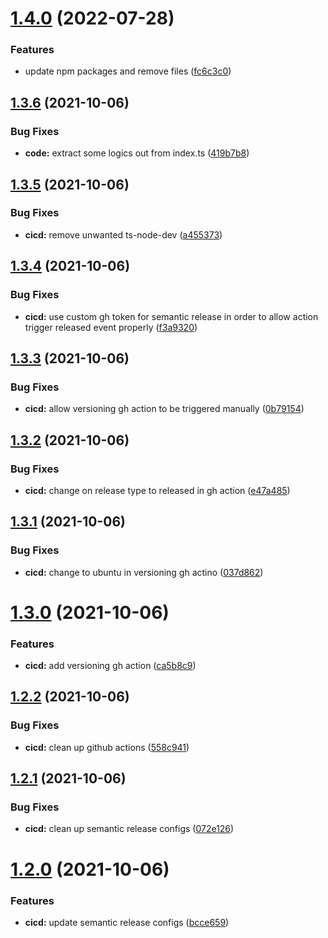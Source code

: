 # [1.4.0](https://github.com/terencetcf/github-actions-lcov-minimum-coverage-checker/compare/v1.3.6...v1.4.0) (2022-07-28)


### Features

* update npm packages and remove files ([fc6c3c0](https://github.com/terencetcf/github-actions-lcov-minimum-coverage-checker/commit/fc6c3c031851e31063c8367fc7695079e1511dca))

## [1.3.6](https://github.com/terencetcf/github-actions-lcov-minimum-coverage-checker/compare/v1.3.5...v1.3.6) (2021-10-06)


### Bug Fixes

* **code:** extract some logics out from index.ts ([419b7b8](https://github.com/terencetcf/github-actions-lcov-minimum-coverage-checker/commit/419b7b8f9f249e5d3be9838ef875ae013aae8f51))

## [1.3.5](https://github.com/terencetcf/github-actions-lcov-minimum-coverage-checker/compare/v1.3.4...v1.3.5) (2021-10-06)


### Bug Fixes

* **cicd:** remove unwanted ts-node-dev ([a455373](https://github.com/terencetcf/github-actions-lcov-minimum-coverage-checker/commit/a455373f9553edd0c4b55a9bf183a32daf07f8c2))

## [1.3.4](https://github.com/terencetcf/github-actions-lcov-minimum-coverage-checker/compare/v1.3.3...v1.3.4) (2021-10-06)


### Bug Fixes

* **cicd:** use custom gh token for semantic release in order to allow action trigger released event properly ([f3a9320](https://github.com/terencetcf/github-actions-lcov-minimum-coverage-checker/commit/f3a93206153fb88d40036eaa1581da876dabff23))

## [1.3.3](https://github.com/terencetcf/github-actions-lcov-minimum-coverage-checker/compare/v1.3.2...v1.3.3) (2021-10-06)


### Bug Fixes

* **cicd:** allow versioning gh action to be triggered manually ([0b79154](https://github.com/terencetcf/github-actions-lcov-minimum-coverage-checker/commit/0b79154fa09c68491a861cb0a429c0d63f898979))

## [1.3.2](https://github.com/terencetcf/github-actions-lcov-minimum-coverage-checker/compare/v1.3.1...v1.3.2) (2021-10-06)


### Bug Fixes

* **cicd:** change on release type to released in gh action ([e47a485](https://github.com/terencetcf/github-actions-lcov-minimum-coverage-checker/commit/e47a4852b0a21f6f354e66670d293f17ab237b98))

## [1.3.1](https://github.com/terencetcf/github-actions-lcov-minimum-coverage-checker/compare/v1.3.0...v1.3.1) (2021-10-06)


### Bug Fixes

* **cicd:** change to ubuntu in versioning gh actino ([037d862](https://github.com/terencetcf/github-actions-lcov-minimum-coverage-checker/commit/037d86228faa7e03de72cf18f10522b87ed43bad))

# [1.3.0](https://github.com/terencetcf/github-actions-lcov-minimum-coverage-checker/compare/v1.2.2...v1.3.0) (2021-10-06)


### Features

* **cicd:** add versioning gh action ([ca5b8c9](https://github.com/terencetcf/github-actions-lcov-minimum-coverage-checker/commit/ca5b8c91f0fff9185f42beeb42901cefccc210c9))

## [1.2.2](https://github.com/terencetcf/github-actions-lcov-minimum-coverage-checker/compare/v1.2.1...v1.2.2) (2021-10-06)


### Bug Fixes

* **cicd:** clean up github actions ([558c941](https://github.com/terencetcf/github-actions-lcov-minimum-coverage-checker/commit/558c9414ad113ecd97ef7ac6bf65e86fe18f661f))

## [1.2.1](https://github.com/terencetcf/github-actions-lcov-minimum-coverage-checker/compare/v1.2.0...v1.2.1) (2021-10-06)


### Bug Fixes

* **cicd:** clean up semantic release configs ([072e126](https://github.com/terencetcf/github-actions-lcov-minimum-coverage-checker/commit/072e12652b7be76fd9e97a9091e967f8b84c85d1))

# [1.2.0](https://github.com/terencetcf/github-actions-lcov-minimum-coverage-checker/compare/v1.1.0...v1.2.0) (2021-10-06)


### Features

* **cicd:** update semantic release configs ([bcce659](https://github.com/terencetcf/github-actions-lcov-minimum-coverage-checker/commit/bcce659d3141739423a9ce5c58beaa7afb4674ba))
